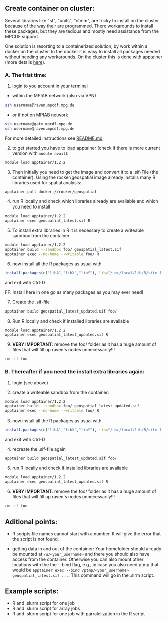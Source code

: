 ## Create container on cluster:

Several libraries like "sf", "units", "ctmm", are tricky to install on the cluster because of the way their are programmed. There workarounds to install these packages, but they are tedious and mostly need assistance from the MPCDF support.

One solution is resorting to a containerized solution, by work within a docker on the cluster. In the docker it is easy to install all packages needed without needing any workarounds. On the cluster this is done with apptainer (more details [here](https://docs.mpcdf.mpg.de/doc/computing/software/containers.html)). 


### A. The frist time:

1. login to you account in your terminal 
- within the MPIAB network (also via VPN)
```sh
ssh username@raven.mpcdf.mpg.de
```
- or if not on MPIAB network
```sh
ssh username@gate.mpcdf.mpg.de
ssh username@raven.mpcdf.mpg.de
```
For more detailed instructions see [README.md](README.md)

2.  to get started you have to load apptainer (check if there is more current version with `module avail`):

```sh
module load apptainer/1.2.2
```


3. Then initially you need to get the image and convert it to a .sif-File (the container). Using the rocker/geospatial image already installs many R libraries used for spatial analysis:
```sh
apptainer pull docker://rocker/geospatial
```

4. run R locally and check which libraries already are available and which you need to install
```sh
module load apptainer/1.2.2
apptainer exec geospatial_latest.sif R
```

5. To install extra libraries In R it is necessary to create a writeable sandbox from the container 
```sh
module load apptainer/1.2.2
apptainer build --sandbox foo/ geospatial_latest.sif
apptainer exec --no-home --writable foo/ R
```

6. now install all the R packages as usual with 
```r
install.packages(c("libA","libX","libY"), lib="/usr/local/lib/R/site-library", dependencies=T)
```
and exit with Ctrl-D

FF: install here in one go as many packages as you may ever need!


7. Create the .sif-file 
```sh
apptainer build geospatial_latest_updated.sif foo/
```

8. Run R locally and check if installed libraries are available
```sh
module load apptainer/1.2.2
apptainer exec geospatial_latest_updated.sif R
```
9. **VERY IMPORTANT**: remove the foo/ folder as it has a huge amount of files that will fill up raven's nodes unnecessarily!!!
```sh
rm -rf foo
```


### B. Thereafter if you need the install extra libraries again:

1. login (see above)

2. create a writeable sandbox from the container:
```sh
module load apptainer/1.2.2
apptainer build --sandbox foo/ geospatial_latest_updated.sif
apptainer exec --no-home --writable foo/ R
```

3. now install all the R packages as usual with 
```r
install.packages(c("libA","libX","libY"), lib="/usr/local/lib/R/site-library", dependencies=T)
```
and exit with Ctrl-D


4. recreate the .sif-file again
```sh
apptainer build geospatial_latest_updated.sif foo/
```
5. run R locally  and check if installed libraries are available
```sh
module load apptainer/1.2.2
apptainer exec geospatial_latest_updated.sif R
```
6. **VERY IMPORTANT**: remove the foo/ folder as it has a huge amount of files that will fill up raven's nodes unnecessarily!!!
```sh
rm -rf foo
```


## Aditional points:
- R scripts file names cannot start with a number. It will give the error that the script is not found.

- getting data in and out of the container: Your homefolder should already be mounted at `/u/<your_username>` and there you should also have access from the container. Otherwise you can also mount other locations with the the --bind flag, e.g., in case you also need ptmp that would be
`apptainer exec --bind /ptmp/<your_username> geospatial_latest.sif ...`. This command will go in the .slrm script.

## Example scripts:
- R and .slurm script for one job
- R and .slurm script for array jobs
- R and .slurm script for one job with parralelization in the R script
